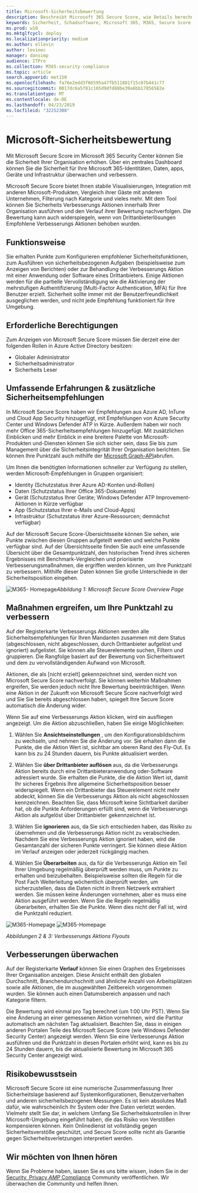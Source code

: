 ```yaml
---
title: Microsoft-Sicherheitsbewertung
description: Beschreibt Microsoft 365 Secure Score, wie Details berechnet werden und welche Sicherheitsadministratoren davon ausgehen können.
keywords: Sicherheit, Schadsoftware, Microsoft 365, M365, Secure Score, Security Center, Improvement Actions
ms.prod: w10
ms.mktglfcycl: deploy
ms.localizationpriority: medium
ms.author: ellevin
author: levinec
manager: dansimp
audience: ITPro
ms.collection: M365-security-compliance
ms.topic: article
search.appverid: met150
ms.openlocfilehash: fa76e2edd3f66595a47fb511881f15c07b441c77
ms.sourcegitcommit: 0017dc6a5f81c165d9dfd88be39a6bb17856582e
ms.translationtype: MT
ms.contentlocale: de-DE
ms.lasthandoff: 04/23/2019
ms.locfileid: "32252308"
---
```

# <a name="microsoft-secure-score"></a>Microsoft-Sicherheitsbewertung

Mit Microsoft Secure Score im Microsoft 365 Security Center können Sie die Sicherheit Ihrer Organisation erhöhen. Über ein zentrales Dashboard können Sie die Sicherheit für Ihre Microsoft 365-Identitäten, Daten, apps, Geräte und Infrastruktur überwachen und verbessern.

Microsoft Secure Score bietet Ihnen stabile Visualisierungen, Integration mit anderen Microsoft-Produkten, Vergleich ihrer Gäste mit anderen Unternehmen, Filterung nach Kategorie und vieles mehr. Mit dem Tool können Sie Sicherheits Verbesserungs Aktionen innerhalb Ihrer Organisation ausführen und den Verlauf ihrer Bewertung nachverfolgen. Die Bewertung kann auch widerspiegeln, wenn von Drittanbieterlösungen Empfohlene Verbesserungs Aktionen behoben wurden.  

## <a name="how-it-works"></a>Funktionsweise

Sie erhalten Punkte zum Konfigurieren empfohlener Sicherheitsfunktionen, zum Ausführen von sicherheitsbezogenen Aufgaben (beispielsweise zum Anzeigen von Berichten) oder zur Behandlung der Verbesserungs Aktion mit einer Anwendung oder Software eines Drittanbieters. Einige Aktionen werden für die partielle Vervollständigung wie die Aktivierung der mehrstufigen Authentifizierung (Multi-Factor Authentication, MFA) für Ihre Benutzer erzielt. Sicherheit sollte immer mit der Benutzerfreundlichkeit ausgeglichen werden, und nicht jede Empfehlung funktioniert für Ihre Umgebung.

## <a name="required-permissions"></a>Erforderliche Berechtigungen

Zum Anzeigen von Microsoft Secure Score müssen Sie derzeit eine der folgenden Rollen in Azure Active Directory besitzen:

* Globaler Administrator
* Sicherheitsadministrator
* Sicherheits Leser

## <a name="rich-experiences--additional-security-recommendations"></a>Umfassende Erfahrungen & zusätzliche Sicherheitsempfehlungen

In Microsoft Secure Score haben wir Empfehlungen aus Azure AD, InTune und Cloud App Security hinzugefügt, mit Empfehlungen von Azure Security Center und Windows Defender ATP in Kürze. Außerdem haben wir noch mehr Office 365-Sicherheitsempfehlungen hinzugefügt. Mit zusätzlichen Einblicken und mehr Einblick in eine breitere Palette von Microsoft-Produkten und-Diensten können Sie sich sicher sein, dass Sie bis zum Management über die Sicherheitsintegrität Ihrer Organisation berichten. Sie können Ihre Punktzahl auch mithilfe der [Microsoft Graph-API](https://docs.microsoft.com/graph/api/resources/securescores?view=graph-rest-beta)abrufen.

Um Ihnen die benötigten Informationen schneller zur Verfügung zu stellen, werden Microsoft-Empfehlungen in Gruppen organisiert:

* Identity (Schutzstatus ihrer Azure AD-Konten und-Rollen)
* Daten (Schutzstatus Ihrer Office 365-Dokumente)
* Gerät (Schutzstatus Ihrer Geräte; Windows Defender ATP Improvement-Aktionen in Kürze verfügbar
* App (Schutzstatus Ihrer e-Mails und Cloud-Apps)
* Infrastruktur (Schutzstatus ihrer Azure-Ressourcen; demnächst verfügbar)

Auf der Microsoft Secure Score-Übersichtsseite können Sie sehen, wie Punkte zwischen diesen Gruppen aufgeteilt werden und welche Punkte verfügbar sind. Auf der Übersichtsseite finden Sie auch eine umfassende Übersicht über die Gesamtpunktzahl, den historischen Trend ihres sicheren Ergebnisses mit Benchmark-Vergleichen und priorisierte Verbesserungsmaßnahmen, die ergriffen werden können, um Ihre Punktzahl zu verbessern. Mithilfe dieser Daten können Sie große Unterschiede in der Sicherheitsposition eingehen.  

![M365-](./media/secure-score/homepage-original.png)
Homepage*Abbildung 1: Microsoft Secure Score Overview Page*

## <a name="take-action-to-improve-your-score"></a>Maßnahmen ergreifen, um Ihre Punktzahl zu verbessern

Auf der Registerkarte Verbesserungs Aktionen werden alle Sicherheitsempfehlungen für Ihren Mandanten zusammen mit dem Status (abgeschlossen, nicht abgeschlossen, durch Drittanbieter aufgelöst und ignoriert) aufgelistet. Sie können alle Steuerelemente suchen, Filtern und gruppieren.  Die Rangfolge basiert auf der Bewertung von Sicherheitswert und dem zu vervollständigenden Aufwand von Microsoft.

Aktionen, die als [nicht erzielt] gekennzeichnet sind, werden nicht von Microsoft Secure Score nachverfolgt. Sie können weiterhin Maßnahmen ergreifen, Sie werden jedoch nicht Ihre Bewertung beeinträchtigen. Wenn eine Aktion in der Zukunft von Microsoft Secure Score nachverfolgt wird und Sie Sie bereits abgeschlossen haben, spiegelt Ihre Secure Score automatisch die Änderung wider.

Wenn Sie auf eine Verbesserungs Aktion klicken, wird ein ausfliegen angezeigt. Um die Aktion abzuschließen, haben Sie einige Möglichkeiten:

1. Wählen Sie **Ansichtseinstellungen** , um den Konfigurationsbildschirm zu wechseln, und nehmen Sie die Änderung vor. Sie erhalten dann die Punkte, die die Aktion Wert ist, sichtbar am oberen Rand des Fly-Out. Es kann bis zu 24 Stunden dauern, bis Punkte aktualisiert werden.

2. Wählen Sie **über Drittanbieter auflösen** aus, da die Verbesserungs Aktion bereits durch eine Drittanbieteranwendung oder-Software adressiert wurde. Sie erhalten die Punkte, die die Aktion Wert ist, damit Ihr sicheres Ergebnis Ihre allgemeine Sicherheitsposition besser widerspiegelt. Wenn ein Drittanbieter das Steuerelement nicht mehr abdeckt, können Sie die Verbesserungs Aktion als nicht abgeschlossen kennzeichnen. Beachten Sie, dass Microsoft keine Sichtbarkeit darüber hat, ob die Punkte Anforderungen erfüllt sind, wenn die Verbesserungs Aktion als aufgelöst über Drittanbieter gekennzeichnet ist.

3. Wählen Sie **ignorieren** aus, da Sie sich entschieden haben, das Risiko zu übernehmen und die Verbesserungs Aktion nicht zu verabschieden. Nachdem Sie eine Verbesserungs Aktion ignoriert haben, wird die Gesamtanzahl der sicheren Punkte verringert. Sie können diese Aktion im Verlauf anzeigen oder jederzeit rückgängig machen.

4. Wählen Sie **Überarbeiten** aus, da für die Verbesserungs Aktion ein Teil Ihrer Umgebung regelmäßig überprüft werden muss, um Punkte zu erhalten und beizubehalten. Beispielsweise sollten die Regeln für die Post Fach Weiterleitung wöchentlich überprüft werden, um sicherzustellen, dass die Daten nicht in Ihrem Netzwerk extrahiert werden. Sie müssen keine Änderungen vornehmen, aber es muss eine Aktion ausgeführt werden. Wenn Sie die Regeln regelmäßig überarbeiten, erhalten Sie die Punkte. Wenn dies nicht der Fall ist, wird die Punktzahl reduziert.

![M365-Homepage](./media/secure-score/secure-score1x450.png) ![M365-Homepage](./media/secure-score/secure-score2x450.png)

*Abbildungen 2 & 3: Verbesserungs Aktions Flyouts*

## <a name="monitor-improvements-over-time"></a>Verbesserungen überwachen

Auf der Registerkarte **Verlauf** können Sie einen Graphen des Ergebnisses Ihrer Organisation anzeigen. Diese Ansicht enthält den globalen Durchschnitt, Branchendurchschnitt und ähnliche Anzahl von Arbeitsplätzen sowie alle Aktionen, die im ausgewählten Zeitbereich vorgenommen wurden. Sie können auch einen Datumsbereich anpassen und nach Kategorie filtern.

Die Bewertung wird einmal pro Tag berechnet (um 1:00 Uhr PST). Wenn Sie eine Änderung an einer gemessenen Aktion vornehmen, wird die Partitur automatisch am nächsten Tag aktualisiert. Beachten Sie, dass in einigen anderen Portalen Teile des Microsoft Secure Score (wie Windows Defender Security Center) angezeigt werden. Wenn Sie eine Verbesserungs Aktion ausführen und die Punktzahl in diesen Portalen erhöht wird, kann es bis zu 24 Stunden dauern, bis die aktualisierte Bewertung im Microsoft 365 Security Center angezeigt wird.  

## <a name="risk-awareness"></a>Risikobewusstsein

Microsoft Secure Score ist eine numerische Zusammenfassung Ihrer Sicherheitslage basierend auf Systemkonfigurationen, Benutzerverhalten und anderen sicherheitsbezogenen Messungen. Es ist kein absolutes Maß dafür, wie wahrscheinlich Ihr System oder Ihre Daten verletzt werden. Vielmehr stellt Sie dar, in welchem Umfang Sie Sicherheitskontrollen in Ihrer Microsoft-Umgebung eingeführt haben, die das Risiko von Verstößen kompensieren können. Kein Onlinedienst ist vollständig gegen Sicherheitsverstöße geschützt, und Secure Score sollte nicht als Garantie gegen Sicherheitsverletzungen interpretiert werden.

## <a name="we-want-to-hear-from-you"></a>Wir möchten von Ihnen hören

Wenn Sie Probleme haben, lassen Sie es uns bitte wissen, indem Sie in der [Security, Privacy _AMP_ Compliance](https://techcommunity.microsoft.com/t5/Security-Privacy-Compliance/bd-p/security_privacy) Community veröffentlichen. Wir überwachen die Community und helfen Ihnen.
